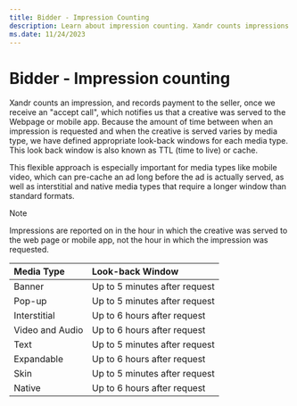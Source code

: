```yaml
---
title: Bidder - Impression Counting
description: Learn about impression counting. Xandr counts impressions and pays sellers after an accept call.
ms.date: 11/24/2023
---
```


# Bidder - Impression counting

Xandr counts an impression, and records payment to the seller, once we receive an "accept call", which notifies us that a creative was served to the Webpage or mobile app. Because the amount of time between when an impression is requested and when the creative is served varies by media type, we have defined appropriate look-back windows for each media type. This look back window is also known as TTL (time to live) or cache.

This flexible approach is especially important for media types like mobile video, which can pre-cache an ad long before the ad is actually served, as well as interstitial and native media types that require a longer window than standard formats.

> [!NOTE]
> Impressions are reported on in the hour in which the creative was served to the web page or mobile app, not the hour in which the impression was requested.

| Media Type | Look-back Window |
|:---|:---|
| Banner | Up to 5 minutes after request |
| Pop-up | Up to 5 minutes after request |
| Interstitial | Up to 6 hours after request |
| Video and Audio | Up to 6 hours after request |
| Text | Up to 5 minutes after request |
| Expandable | Up to 6 hours after request |
| Skin | Up to 5 minutes after request |
| Native | Up to 6 hours after request |
